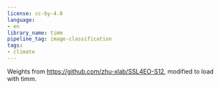 ```yaml
---
license: cc-by-4.0
language:
- en
library_name: timm
pipeline_tag: image-classification
tags:
- climate
---
```

Weights from https://github.com/zhu-xlab/SSL4EO-S12, modified to load with timm.